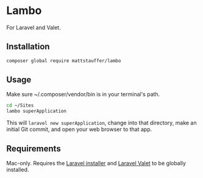 # Lambo

For Laravel and Valet.

## Installation

```bash
composer global require mattstauffer/lambo
```

## Usage

Make sure ~/.composer/vendor/bin is in your terminal's path.

```bash
cd ~/Sites
lambo superApplication
```

This will `laravel new superApplication`, change into that directory, make an initial Git commit, and open your web browser to that app.

## Requirements

Mac-only. Requires the [Laravel installer](https://laravel.com/docs/installation#installing-laravel) and [Laravel Valet](https://laravel.com/docs/valet) to be globally installed.
